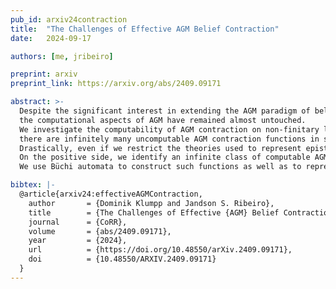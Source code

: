 ```yaml
---
pub_id: arxiv24contraction
title:  "The Challenges of Effective AGM Belief Contraction"
date:   2024-09-17

authors: [me, jribeiro]

preprint: arxiv
preprint_link: https://arxiv.org/abs/2409.09171

abstract: >-
  Despite the significant interest in extending the AGM paradigm of belief change beyond finitary logics,
  the computational aspects of AGM have remained almost untouched.
  We investigate the computability of AGM contraction on non-finitary logics, and show an intriguing negative result:
  there are infinitely many uncomputable AGM contraction functions in such logics.
  Drastically, even if we restrict the theories used to represent epistemic states, in all non-trivial cases, the uncomputability remains.
  On the positive side, we identify an infinite class of computable AGM contraction functions on Linear Temporal Logic (LTL).
  We use Büchi automata to construct such functions as well as to represent and reason about LTL knowledge.

bibtex: |-
  @article{arxiv24:effectiveAGMContraction,
    author       = {Dominik Klumpp and Jandson S. Ribeiro},
    title        = {The Challenges of Effective {AGM} Belief Contraction},
    journal      = {CoRR},
    volume       = {abs/2409.09171},
    year         = {2024},
    url          = {https://doi.org/10.48550/arXiv.2409.09171},
    doi          = {10.48550/ARXIV.2409.09171}
  }
---
```


